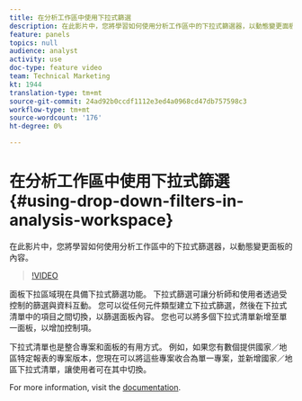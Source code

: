 ```yaml
---
title: 在分析工作區中使用下拉式篩選
description: 在此影片中，您將學習如何使用分析工作區中的下拉式篩選器，以動態變更面板的內容。
feature: panels
topics: null
audience: analyst
activity: use
doc-type: feature video
team: Technical Marketing
kt: 1944
translation-type: tm+mt
source-git-commit: 24ad92b0ccdf1112e3ed4a0968cd47db757598c3
workflow-type: tm+mt
source-wordcount: '176'
ht-degree: 0%

---
```



# 在分析工作區中使用下拉式篩選 {#using-drop-down-filters-in-analysis-workspace}

在此影片中，您將學習如何使用分析工作區中的下拉式篩選器，以動態變更面板的內容。

>[!VIDEO](https://video.tv.adobe.com/v/23877/?quality=12)

面板下拉區域現在具備下拉式篩選功能。 下拉式篩選可讓分析師和使用者透過受控制的篩選與資料互動。 您可以從任何元件類型建立下拉式篩選，然後在下拉式清單中的項目之間切換，以篩選面板內容。 您也可以將多個下拉式清單新增至單一面板，以增加控制項。

下拉式清單也是整合專案和面板的有用方式。 例如，如果您有數個提供國家／地區特定報表的專案版本，您現在可以將這些專案收合為單一專案，並新增國家／地區下拉式清單，讓使用者可在其中切換。

For more information, visit the [documentation](https://marketing.adobe.com/resources/help/en_US/analytics/analysis-workspace/panels.html).
